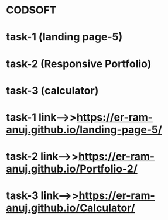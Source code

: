 # CODSOFT
# task-1 (landing page-5)
# task-2 (Responsive Portfolio)
# task-3 (calculator)
# task-1 link-->>https://er-ram-anuj.github.io/landing-page-5/
# task-2 link-->>https://er-ram-anuj.github.io/Portfolio-2/
# task-3 link-->>https://er-ram-anuj.github.io/Calculator/

